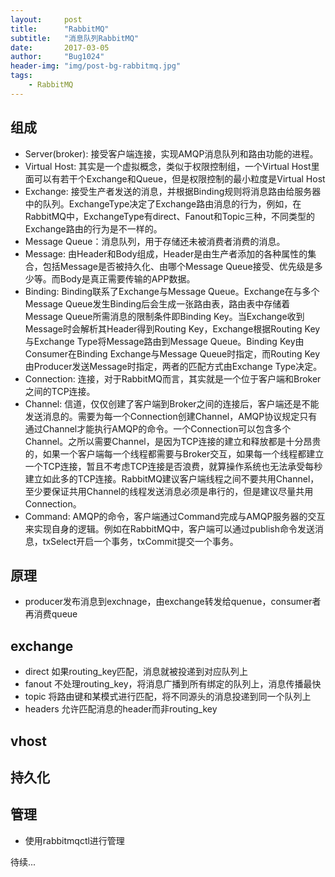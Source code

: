 ```yaml
---
layout:     post
title:      "RabbitMQ"
subtitle:   "消息队列RabbitMQ"
date:       2017-03-05
author:     "Bug1024"
header-img: "img/post-bg-rabbitmq.jpg"
tags:
    - RabbitMQ
---
```


## 组成
 - Server(broker): 接受客户端连接，实现AMQP消息队列和路由功能的进程。
 - Virtual Host: 其实是一个虚拟概念，类似于权限控制组，一个Virtual Host里面可以有若干个Exchange和Queue，但是权限控制的最小粒度是Virtual Host
 - Exchange: 接受生产者发送的消息，并根据Binding规则将消息路由给服务器中的队列。ExchangeType决定了Exchange路由消息的行为，例如，在RabbitMQ中，ExchangeType有direct、Fanout和Topic三种，不同类型的Exchange路由的行为是不一样的。
 - Message Queue：消息队列，用于存储还未被消费者消费的消息。
 - Message: 由Header和Body组成，Header是由生产者添加的各种属性的集合，包括Message是否被持久化、由哪个Message Queue接受、优先级是多少等。而Body是真正需要传输的APP数据。
 - Binding: Binding联系了Exchange与Message Queue。Exchange在与多个Message Queue发生Binding后会生成一张路由表，路由表中存储着Message Queue所需消息的限制条件即Binding Key。当Exchange收到Message时会解析其Header得到Routing Key，Exchange根据Routing Key与Exchange Type将Message路由到Message Queue。Binding Key由Consumer在Binding Exchange与Message Queue时指定，而Routing Key由Producer发送Message时指定，两者的匹配方式由Exchange Type决定。 
 - Connection: 连接，对于RabbitMQ而言，其实就是一个位于客户端和Broker之间的TCP连接。
 - Channel: 信道，仅仅创建了客户端到Broker之间的连接后，客户端还是不能发送消息的。需要为每一个Connection创建Channel，AMQP协议规定只有通过Channel才能执行AMQP的命令。一个Connection可以包含多个Channel。之所以需要Channel，是因为TCP连接的建立和释放都是十分昂贵的，如果一个客户端每一个线程都需要与Broker交互，如果每一个线程都建立一个TCP连接，暂且不考虑TCP连接是否浪费，就算操作系统也无法承受每秒建立如此多的TCP连接。RabbitMQ建议客户端线程之间不要共用Channel，至少要保证共用Channel的线程发送消息必须是串行的，但是建议尽量共用Connection。
 - Command: AMQP的命令，客户端通过Command完成与AMQP服务器的交互来实现自身的逻辑。例如在RabbitMQ中，客户端可以通过publish命令发送消息，txSelect开启一个事务，txCommit提交一个事务。


## 原理
 - producer发布消息到exchnage，由exchange转发给quenue，consumer者再消费queue

## exchange
 - direct 如果routing_key匹配，消息就被投递到对应队列上
 - fanout 不处理routing_key，将消息广播到所有绑定的队列上，消息传播最快
 - topic 将路由键和某模式进行匹配，将不同源头的消息投递到同一个队列上
 - headers 允许匹配消息的header而非routing_key

## vhost

## 持久化

## 管理
 - 使用rabbitmqctl进行管理

待续...

